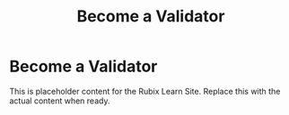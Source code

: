 ﻿---
title: Become a Validator
sidebar_label: Become a Validator
---

<!-- File: docs/validator-resources/become-validator.md -->
# Become a Validator

This is placeholder content for the Rubix Learn Site. Replace this with the actual content when ready.
